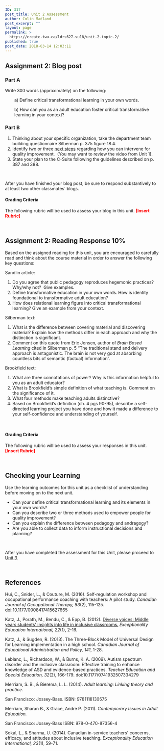 ```yaml
---
ID: 317
post_title: Unit 2 Assessment
author: Colin Madland
post_excerpt: ""
layout: page
permalink: >
  https://create.twu.ca/ldrs627-su18/unit-2-topic-2/
published: true
post_date: 2018-03-14 12:03:11
---
```

<h2>Assignment 2: Blog post</h2>
<h3>Part A</h3>
Write 300 words (approximately) on the following:
<p style="padding-left: 30px;">a) Define critical transformational learning in your own words.</p>
<p style="padding-left: 30px;">b) How can you as an adult education foster critical transformative learning in your context?</p>

<h3>Part B</h3>
<ol>
 	<li><span style="font-weight: 400;">Thinking about your specific organization, take the department team building questionnaire Silberman p. 375 figure 18.4. </span></li>
 	<li><span style="font-weight: 400;">Identify two or three </span><a href="https://learn.twu.ca/mod/url/view.php?id=36727"><span style="font-weight: 400;">next steps</span></a><span style="font-weight: 400;"> regarding how you can intervene for quality improvement.  (You may want to review the video from Unit 1).</span></li>
 	<li><span style="font-weight: 400;">State your plan to the C-Suite following the guidelines described on p. 387 and 388.</span></li>
</ol>
&nbsp;

After you have finished your blog post, be sure to respond substantively to at least two other classmates' blogs.
<h4>Grading Criteria</h4>
The following rubric will be used to assess your blog in this unit. <span style="color: #ff0000;"><strong>[Insert Rubric]</strong></span>

&nbsp;
<h2>Assignment 2: Reading Response 10%</h2>
Based on the assigned reading for this unit, you are encouraged to carefully read and think about the course material in order to answer the following key questions:

Sandlin article:
<ol>
 	<li>Do you agree that public pedagogy reproduces hegemonic practices?  Why/why not?  Give examples.</li>
 	<li>Define transformative education in your own words. How is identity foundational to transformative adult education?</li>
 	<li>How does relational learning figure into critical transformational learning? Give an example from your context.</li>
</ol>
Silberman text:
<ol>
 	<li>What is the difference between covering material and discovering material? Explain how the methods differ in each approach and why the distinction is significant.</li>
 	<li>Comment on this quote from Eric Jensen, author of <em>Brain Based Learning</em> cited in Silberman p. 5 “The traditional stand and delivery approach is antagonistic. The brain is not very god at absorbing countless bits of semantic (factual) information”.</li>
</ol>
Brookfield text:
<ol>
 	<li>What are three connotations of power? Why is this information helpful to you as an adult educator?</li>
 	<li>What is Brookfield’s simple definition of what teaching is. Comment on the significance of it.</li>
 	<li>What four methods make teaching adults distinctive?</li>
 	<li>Based on Brookfield’s definition (ch. 4 pgs 90-95), describe a self-directed learning project you have done and how it made a difference to your self-confidence and understanding of yourself.</li>
</ol>
&nbsp;
<h4>Grading Criteria</h4>
The following rubric will be used to assess your responses in this unit. <span style="color: #ff0000;"><strong>[Insert Rubric]</strong></span>

&nbsp;
<h2>Checking your Learning</h2>
Use the learning outcomes for this unit as a checklist of understanding before moving on to the next unit.
<ul>
 	<li>Can your define critical transformational learning and its elements in your own words?</li>
 	<li>Can you describe two or three methods used to empower people for quality improvement?</li>
 	<li>Can you explain the difference between pedagogy and andragogy?</li>
 	<li>Are you able to collect data to inform instructional decisions and planning?</li>
</ul>
&nbsp;

After you have completed the assessment for this Unit, please proceed to <a href="https://create.twu.ca/ldrs627-su18/unit-3/">Unit 3</a>.

&nbsp;
<h2>References</h2>
Hui, C., Snider, L., &amp; Couture, M. (2016). Self-regulation workshop and occupational performance coaching with teachers: A pilot study. <em>Canadian Journal of Occupational Therapy, 83</em>(2), 115-125. doi:10.1177/0008417415627665

Katz, J., Porath, M., Bendu, C., &amp; Epp, B. (2012). <a href="http://ir.lib.uwo.ca/eei/vol22/iss1/2/">Diverse voices: Middle years students' insights into life in inclusive classrooms.</a> <em>Exceptionality Education International, 22</em>(1), 2-16.

Katz, J., &amp; Sugden, R. (2013). The Three-Block Model of Universal Design for Learning implementation in a high school. <em>Canadian Journal of Educational Administration and Policy, 141</em>, 1-28.

Leblanc, L., Richardson, W., &amp; Burns, K. A. (2009). Autism spectrum disorder and the inclusive classroom: Effective training to enhance knowledge of ASD and evidence-based practices. <em>Teacher Education and Special Education, 32</em>(2), 166-179. doi:10.1177/0741932507334279

Merriam, S. B., &amp; Bierema, L. L. (2014). <em>Adult learning: Linking theory and practice</em>.

San Francisco: Jossey-Bass. ISBN: 9781118130575

Merriam, Sharan B., &amp; Grace, Andre P. (2011). <em>Contemporary Issues in Adult Education. </em>

San Francisco: Jossey-Bass ISBN: 978-0-470-87356-4

Sokal, L., &amp; Sharma, U. (2014). Canadian in-service teachers' concerns, efficacy, and attitudes about inclusive teaching. <em>Exceptionality Education International, 23</em>(1), 59-71.